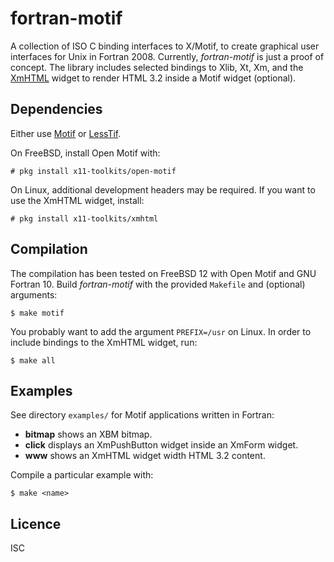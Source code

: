 # fortran-motif
A collection of ISO C binding interfaces to X/Motif, to create graphical user
interfaces for Unix in Fortran 2008. Currently, *fortran-motif* is just a proof
of concept. The library includes selected bindings to Xlib, Xt, Xm, and the
[XmHTML](https://sourceforge.net/projects/xmhtml/) widget to render HTML 3.2
inside a Motif widget (optional).

## Dependencies
Either use [Motif](https://en.wikipedia.org/wiki/Motif_(software)) or
[LessTif](https://en.wikipedia.org/wiki/LessTif).

On FreeBSD, install Open Motif with:

```
# pkg install x11-toolkits/open-motif
```

On Linux, additional development headers may be required. If you want to
use the XmHTML widget, install:

```
# pkg install x11-toolkits/xmhtml
```

## Compilation
The compilation has been tested on FreeBSD 12 with Open Motif and GNU Fortran
10.  Build *fortran-motif* with the provided `Makefile` and (optional)
arguments:

```
$ make motif
```

You probably want to add the argument `PREFIX=/usr` on Linux. In order to
include bindings to the XmHTML widget, run:

```
$ make all
```

## Examples
See directory `examples/` for Motif applications written in Fortran:

* **bitmap** shows an XBM bitmap.
* **click** displays an XmPushButton widget inside an XmForm widget.
* **www** shows an XmHTML widget width HTML 3.2 content.

Compile a particular example with:

```
$ make <name>
```

## Licence
ISC
